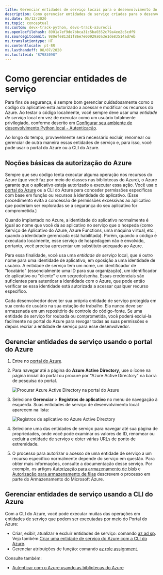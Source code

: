```yaml
---
title: Gerenciar entidades de serviço locais para o desenvolvimento do Azure
description: Como gerenciar entidades de serviço criadas para o desenvolvimento local usando o portal do Azure ou a CLI do Azure.
ms.date: 05/12/2020
ms.topic: conceptual
ms.custom: devx-track-python, devx-track-azurecli
ms.openlocfilehash: 8901a7ef9de7bbca31c5ba0352c79a4ee2c5cdf9
ms.sourcegitcommit: 980efe813d1f86e7e00929a0a3e1de83514ad7eb
ms.translationtype: HT
ms.contentlocale: pt-BR
ms.lasthandoff: 08/07/2020
ms.locfileid: "87983098"
---
```

# <a name="how-to-manage-service-principals"></a>Como gerenciar entidades de serviço

Para fins de segurança, é sempre bom gerenciar cuidadosamente como o código do aplicativo está autorizado a acessar e modificar os recursos do Azure. Ao testar o código localmente, você sempre deve usar uma *entidade de serviço* local em vez de executar como um usuário totalmente privilegiado, conforme descrito em [Configurar seu ambiente de desenvolvimento Python local - Autenticação](configure-local-development-environment.md#configure-authentication).

Ao longo do tempo, provavelmente será necessário excluir, renomear ou gerenciar de outra maneira essas entidades de serviço e, para isso, você pode usar o portal do Azure ou a CLI do Azure.

## <a name="basics-of-azure-authorization"></a>Noções básicas da autorização do Azure

Sempre que seu código tenta executar alguma operação nos recursos do Azure (que você faz por meio de classes nas bibliotecas do Azure), o Azure garante que o aplicativo esteja autorizado a executar essa ação. Você usa o [portal do Azure](https://portal.azure.com) ou a CLI do Azure para conceder permissões específicas com base em função ou recursos à identidade do aplicativo. (Esse procedimento evita a concessão de permissões excessivas ao aplicativo que poderiam ser exploradas se a segurança do seu aplicativo for comprometida.)

Quando implantado no Azure, a identidade do aplicativo normalmente é igual ao nome que você dá ao aplicativo no serviço que o hospeda (como Serviço de Aplicativo do Azure, Azure Functions, uma máquina virtual, etc., quando a identidade gerenciada está habilitada). Porém, quando o código é executado localmente, esse serviço de hospedagem não é envolvido, portanto, você precisa apresentar um substituto adequado ao Azure.

Para essa finalidade, você usa uma *entidade de serviço* local, que é outro nome para uma identidade de aplicativo, em oposição a uma identidade de usuário. A entidade de serviço tem um nome, um identificador de "locatário" (essencialmente uma ID para sua organização), um identificador de aplicativo ou "cliente" e um segredo/senha. Essas credenciais são suficientes para autenticar a identidade com o Azure, que pode então verificar se essa identidade está autorizada a acessar qualquer recurso específico.

Cada desenvolvedor deve ter sua própria entidade de serviço protegida em sua conta de usuário na sua estação de trabalho. Ela nunca deve ser armazenada em um repositório de controle do código-fonte. Se uma entidade de serviço for roubada ou comprometida, você poderá excluí-la facilmente no portal do Azure para revogar todas as suas permissões e depois recriar a entidade de serviço para esse desenvolvedor.

## <a name="manage-service-principals-using-the-azure-portal"></a>Gerenciar entidades de serviço usando o portal do Azure

1. Entre no [portal do Azure](https://portal.azure.com).

1. Para navegar até a página do **Azure Active Directory**, use o ícone na página inicial do portal ou procure por "Azure Active Directory" na barra de pesquisa do portal.

    ![Procurar Azure Active Directory na portal do Azure](media/how-to-manage-service-principals/azure-ad-portal-search.png)

1. Selecione **Gerenciar** > **Registros de aplicativo** no menu de navegação à esquerda. Suas entidades de serviço de desenvolvimento local aparecem na lista:

    ![Registros de aplicativo no Azure Active Directory](media/how-to-manage-service-principals/azure-ad-app-registrations.png)

1. Selecione uma das entidades de serviço para navegar até sua página de propriedades, onde você pode examinar os valores de ID, renomear ou excluir a entidade de serviço e obter várias URLs de ponto de extremidade.

1. O processo para autorizar o acesso de uma entidade de serviço a um recurso específico normalmente depende do serviço em questão. Para obter mais informações, consulte a documentação desse serviço. Por exemplo, os artigos [Autorização para armazenamento de blob](/azure/storage/common/storage-auth-aad-rbac-portal) e [Autorização para armazenamento de filas](/azure/storage/common/storage-auth-aad-rbac-portal) descrevem o processo em parte do Armazenamento do Microsoft Azure.

## <a name="manage-service-principals-using-the-azure-cli"></a>Gerenciar entidades de serviço usando a CLI do Azure

Com a CLI do Azure, você pode executar muitas das operações em entidades de serviço que podem ser executadas por meio do Portal do Azure:

- Criar, exibir, atualizar e excluir entidades de serviço: comando [az ad sp](/cli/azure/ad/sp?view=azure-cli-latest). Veja também [Criar uma entidade de serviço do Azure com a CLI do Azure](/cli/azure/create-an-azure-service-principal-azure-cli?view=azure-cli-latest).
- Gerenciar atribuições de função: comando [az role assignment](/cli/azure/role/assignment?view=azure-cli-latest).

Consulte também:

- [Autenticar com o Azure usando as bibliotecas do Azure](azure-sdk-authenticate.md)
